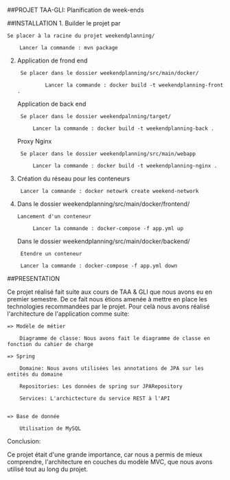 ##PROJET TAA-GLI: Planification de week-ends


##INSTALLATION
1.
   Builder le projet par
   
   	Se placer à la racine du projet weekendplanning/

		Lancer la commande : mvn package

2.
   Application de frond end

	   	Se placer dans le dossier weekendplanning/src/main/docker/

				Lancer la commande : docker build -t weekendplanning-front .

   Application de back end

		Se placer dans le dossier weekendpalnning/target/

			Lancer la commande : docker build -t weekendplanning-back .
			
   Proxy Nginx
   
        Se placer dans le dossier weekendplanning/src/main/webapp
        
            Lancer la commande : docker build -t weekendplanning-nginx .

3.
   Création du réseau pour les conteneurs 

		Lancer la commande : docker netowrk create weekend-network
	
4.
   Dans le dossier weekendplanning/src/main/docker/frontend/

	   Lancement d'un conteneur

			Lancer la commande : docker-compose -f app.yml up


   Dans le dossier weekendplanning/src/main/docker/backend/

		Etendre un conteneur

		Lancer la commande : docker-compose -f app.yml down
		

##PRESENTATION

Ce projet réalisé fait suite aux cours de TAA & GLI que nous avons eu en premier semestre. De ce fait nous étions amenée à mettre en place 
les technologies recommandées par le projet. Pour celà nous avons réalisé l'architecture de l'application comme suite:

	=> Modèle de métier 
	
		Diagramme de classe: Nous avons fait le diagramme de classe en fonction du cahier de charge
		
	=> Spring 

		Domaine: Nous avons utilisées les annotations de JPA sur les entités du domaine

		Repositories: Les données de spring sur JPARepository

		Services: L'archictecture du service REST à l'API
		
	
	=> Base de donnée
		
		Utilisation de MySQL
		
		
Conclusion:

Ce projet était d'une grande importance, car nous a permis de mieux comprendre, l'architecture en couches du modèle MVC, 
que nous avons utilisé tout au long du projet. 
